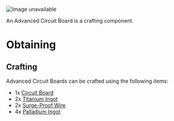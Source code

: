 ![Image unavailable](https://i.imgur.com/8zS0SVJ.png)

An Advanced Circuit Board is a crafting component.

# Obtaining

## Crafting

Advanced Circuit Boards can be crafted using the following items:

* 1x [Circuit Board](Circuit-Board)
* 2x [Titanium Ingot](Titanium-Ingot)
* 2x [Surge-Proof Wire](Surge-Proof-Wire)
* 4x [Palladium Ingot](Palladium-Ingot)